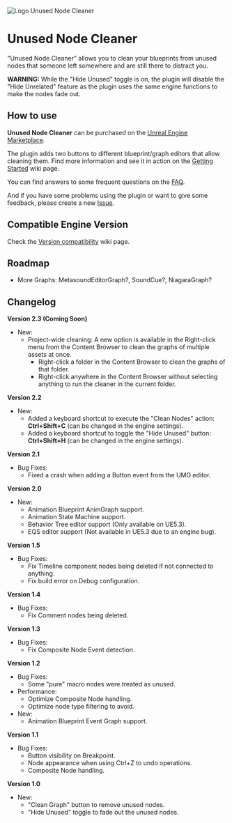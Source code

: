 ![Logo Unused Node Cleaner](https://user-images.githubusercontent.com/521864/161403833-2de0e36b-2acb-48f4-b7d0-7ce002cd6cce.gif)

# Unused Node Cleaner
"Unused Node Cleaner" allows you to clean your blueprints from unused nodes that someone left somewhere and are still there to distract you.

**WARNING:** While the "Hide Unused" toggle is on, the plugin will disable the "Hide Unrelated" feature as the plugin uses the same engine functions to make the nodes fade out.

## How to use

**Unused Node Cleaner** can be purchased on the [Unreal Engine Marketplace](https://www.unrealengine.com/marketplace/en-US/slug/unused-node-cleaner).

The plugin adds two buttons to different blueprint/graph editors that allow cleaning them. Find more information and see it in action on the [Getting Started](https://github.com/Urkaz/UnusedNodeCleaner/wiki/Getting-started) wiki page.

You can find answers to some frequent questions on the [FAQ](https://github.com/Urkaz/UnusedNodeCleaner/wiki/FAQ).

And if you have some problems using the plugin or want to give some feedback, please create a new [Issue](https://github.com/Urkaz/UnusedNodeCleaner/issues/new/choose).

## Compatible Engine Version

Check the [Version compatibility](https://github.com/Urkaz/UnusedNodeCleaner/wiki/Version-compatibility) wiki page.

## Roadmap

* More Graphs: MetasoundEditorGraph?, SoundCue?, NiagaraGraph?

## Changelog

**Version 2.3 (Coming Soon)**
- New:
   - Project-wide cleaning: A new option is available in the Right-click menu from the Content Browser to clean the graphs of multiple assets at once.
      - Right-click a folder in the Content Browser to clean the graphs of that folder.
      - Right-click anywhere in the Content Browser without selecting anything to run the cleaner in the current folder.

**Version 2.2**
- New:
   - Added a keyboard shortcut to execute the "Clean Nodes" action: **Ctrl+Shift+C** (can be changed in the engine settings).
   - Added a keyboard shortcut to toggle the "Hide Unused" button: **Ctrl+Shift+H** (can be changed in the engine settings).

**Version 2.1**
- Bug Fixes:
   - Fixed a crash when adding a Button event from the UMG editor.

**Version 2.0**
- New:
   - Animation Blueprint AnimGraph support.
   - Animation State Machine support.
   - Behavior Tree editor support (Only available on UE5.3).
   - EQS editor support (Not available in UE5.3 due to an engine bug).

**Version 1.5**
- Bug Fixes:
   - Fix Timeline component nodes being deleted if not connected to anything.
   - Fix build error on Debug configuration.

**Version 1.4**
- Bug Fixes:
   - Fix Comment nodes being deleted.

**Version 1.3**
- Bug Fixes:
   - Fix Composite Node Event detection.

**Version 1.2**
- Bug Fixes:
   - Some "pure" macro nodes were treated as unused.
- Performance:
   - Optimize Composite Node handling.
   - Optimize node type filtering to avoid.
- New:
   - Animation Blueprint Event Graph support.

**Version 1.1**
- Bug Fixes:
   - Button visibility on Breakpoint.
   - Node appearance when using Ctrl+Z to undo operations.
   - Composite Node handling.

**Version 1.0**
- New:
   - "Clean Graph" button to remove unused nodes.
   - "Hide Unused" toggle to fade out the unused nodes.
